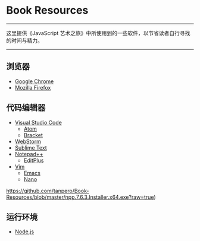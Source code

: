 # Book Resources

---

这里提供《JavaScript 艺术之旅》中所使用到的一些软件，以节省读者自行寻找的时间与精力。



---



## 浏览器

- [Google Chrome]()
- [Mozilla Firefox]()



## 代码编辑器

- [Visual Studio Code]()
  - [Atom]()
  - [Bracket]()
- [WebStorm]()
- [Sublime Text]()
- [Notepad++]()
  - [EditPlus]()
- [Vim]()
  - [Emacs]()
  - [Nano]()

https://github.com/tanpero/Book-Resources/blob/master/npp.7.6.3.Installer.x64.exe?raw=true)



## 运行环境

- [Node.js](https://github.com/tanpero/Book-Resources/blob/master/node-v11.13.0-x64.msi?raw=true)